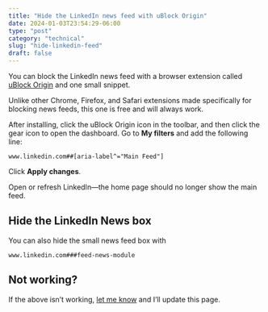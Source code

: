 ```yaml
---
title: "Hide the LinkedIn news feed with uBlock Origin"
date: 2024-01-03T23:54:29-06:00
type: "post"
category: "technical"
slug: "hide-linkedin-feed"
draft: false
---
```


You can block the LinkedIn news feed with a browser extension called [uBlock Origin](https://ublockorigin.com/) and one small snippet.

Unlike other Chrome, Firefox, and Safari extensions made specifically for blocking news feeds, this one is free and will always work.

After installing, click the uBlock Origin icon in the toolbar, and then click the gear icon to open the dashboard. Go to **My filters** and add the following line:

```
www.linkedin.com##[aria-label^="Main Feed"]
```

Click **Apply changes**.

Open or refresh LinkedIn—the home page should no longer show the main feed.

## Hide the LinkedIn News box

You can also hide the small news feed box with

```
www.linkedin.com###feed-news-module
```

## Not working?

If the above isn’t working, [let me know](https://johnjago.com/hi/#get-in-touch) and I’ll update this page.
